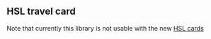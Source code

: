 ## HSL travel card 

Note that currently this library is not usable with the new [HSL cards](https://www.hsl.fi/en/changecard)

